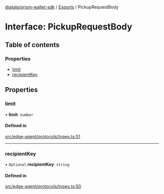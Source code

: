 [@atala/prism-wallet-sdk](../README.md) / [Exports](../modules.md) / PickupRequestBody

# Interface: PickupRequestBody

## Table of contents

### Properties

- [limit](PickupRequestBody.md#limit)
- [recipientKey](PickupRequestBody.md#recipientkey)

## Properties

### limit

• **limit**: `number`

#### Defined in

[src/edge-agent/protocols/types.ts:51](https://github.com/input-output-hk/atala-prism-wallet-sdk-ts/blob/a3fc2aa/src/edge-agent/protocols/types.ts#L51)

___

### recipientKey

• `Optional` **recipientKey**: `string`

#### Defined in

[src/edge-agent/protocols/types.ts:50](https://github.com/input-output-hk/atala-prism-wallet-sdk-ts/blob/a3fc2aa/src/edge-agent/protocols/types.ts#L50)
